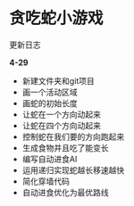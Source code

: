 # 贪吃蛇小游戏

更新日志

**4-29**

- 新建文件夹和git项目
- 画一个活动区域
- 画蛇的初始长度
- 让蛇在一个方向动起来
- 让蛇在四个方向动起来
- 控制蛇在我们要的方向跑起来
- 生成食物并且吃了能变长
- 编写自动进食AI
- 运用递归实现蛇越长移速越快
- 简化穿墙代码
- 自动进食优化为最优路线